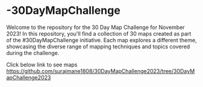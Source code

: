 # -30DayMapChallenge
Welcome to the repository for the 30 Day Map Challenge for November 2023! In this repository, you'll find a collection of 30 maps created as part of the #30DayMapChallenge initiative. Each map explores a different theme, showcasing the diverse range of mapping techniques and topics covered during the challenge.

Click below link to see maps
https://github.com/surajmane1808/30DayMapChallenge2023/tree/30DayMapChallenge2023
